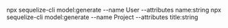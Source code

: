 npx sequelize-cli model:generate --name User --attributes name:string
npx sequelize-cli model:generate --name Project --attributes title:string
